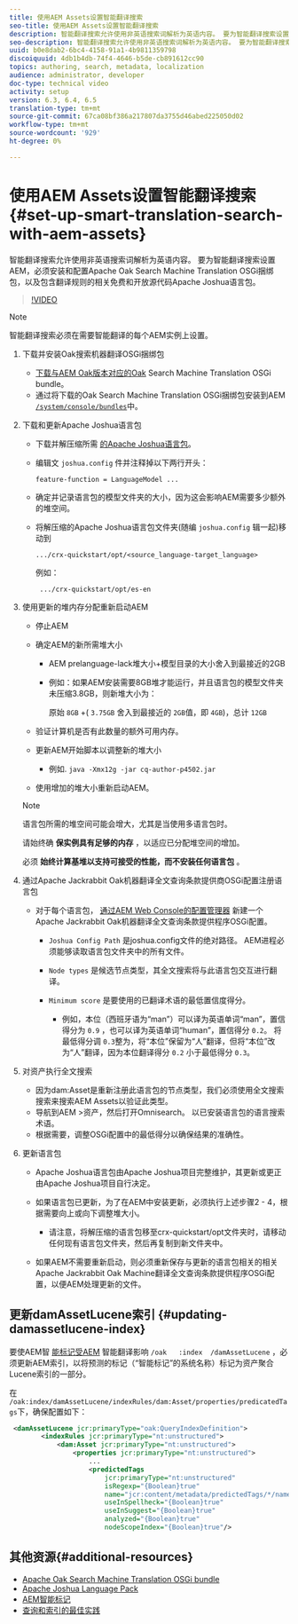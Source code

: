 ```yaml
---
title: 使用AEM Assets设置智能翻译搜索
seo-title: 使用AEM Assets设置智能翻译搜索
description: 智能翻译搜索允许使用非英语搜索词解析为英语内容。 要为智能翻译搜索设置AEM，必须安装和配置Apache Oak Search Machine Translation OSGi捆绑包，以及包含翻译规则的相关免费和开放源代码Apache Joshua语言包。
seo-description: 智能翻译搜索允许使用非英语搜索词解析为英语内容。 要为智能翻译搜索设置AEM，必须安装和配置Apache Oak Search Machine Translation OSGi捆绑包，以及包含翻译规则的相关免费和开放源代码Apache Joshua语言包。
uuid: b0e8dab2-6bc4-4158-91a1-4b9811359798
discoiquuid: 4db1b4db-74f4-4646-b5de-cb891612cc90
topics: authoring, search, metadata, localization
audience: administrator, developer
doc-type: technical video
activity: setup
version: 6.3, 6.4, 6.5
translation-type: tm+mt
source-git-commit: 67ca08bf386a217807da3755d46abed225050d02
workflow-type: tm+mt
source-wordcount: '929'
ht-degree: 0%

---
```



# 使用AEM Assets设置智能翻译搜索{#set-up-smart-translation-search-with-aem-assets}

智能翻译搜索允许使用非英语搜索词解析为英语内容。 要为智能翻译搜索设置AEM，必须安装和配置Apache Oak Search Machine Translation OSGi捆绑包，以及包含翻译规则的相关免费和开放源代码Apache Joshua语言包。

>[!VIDEO](https://video.tv.adobe.com/v/21291/?quality=9&learn=on)

>[!NOTE]
>
>智能翻译搜索必须在需要智能翻译的每个AEM实例上设置。

1. 下载并安装Oak搜索机器翻译OSGi捆绑包
   * [下载与AEM Oak版本对应的Oak](https://search.maven.org/#search%7Cgav%7C1%7Cg%3A%22org.apache.jackrabbit%22%20AND%20a%3A%22oak-search-mt%22) Search Machine Translation OSGi bundle。
   * 通过将下载的Oak Search Machine Translation OSGi捆绑包安装到AEM [`/system/console/bundles`](http://localhost:4502/system/console/bundles)中。

2. 下载和更新Apache Joshua语言包
   * 下载并解压缩所需 [的Apache Joshua语言包](https://cwiki.apache.org/confluence/display/JOSHUA/Language+Packs)。
   * 编辑文 `joshua.config` 件并注释掉以下两行开头：

      ```
      feature-function = LanguageModel ...
      ```

   * 确定并记录语言包的模型文件夹的大小，因为这会影响AEM需要多少额外的堆空间。
   * 将解压缩的Apache Joshua语言包文件夹(随编 `joshua.config` 辑一起)移动到

      ```
      .../crx-quickstart/opt/<source_language-target_language>
      ```

      例如：

      ```
       .../crx-quickstart/opt/es-en
      ```

3. 使用更新的堆内存分配重新启动AEM
   * 停止AEM
   * 确定AEM的新所需堆大小

      * AEM prelanguage-lack堆大小+模型目录的大小舍入到最接近的2GB
      * 例如：如果AEM安装需要8GB堆才能运行，并且语言包的模型文件夹未压缩3.8GB，则新堆大小为：

         原始 `8GB` +( `3.75GB` 舍入到最接近的 `2GB`值，即 `4GB`)，总计 `12GB`
   * 验证计算机是否有此数量的额外可用内存。
   * 更新AEM开始脚本以调整新的堆大小

      * 例如. `java -Xmx12g -jar cq-author-p4502.jar`
   * 使用增加的堆大小重新启动AEM。

   >[!NOTE]
   >
   >语言包所需的堆空间可能会增大，尤其是当使用多语言包时。
   >
   >
   >请始终确 **保实例具有足够的内存** ，以适应已分配堆空间的增加。
   >
   >
   >必须 **始终计算基堆以支持可接受的性能，而不安装任何语言包** 。

4. 通过Apache Jackrabbit Oak机器翻译全文查询条款提供商OSGi配置注册语言包

   * 对于每个语言包， [通过AEM Web Console的配置管理器](http://localhost:4502/system/console/configMgr/org.apache.jackrabbit.oak.plugins.index.mt.MTFulltextQueryTermsProviderFactory) 新建一个Apache Jackrabbit Oak机器翻译全文查询条款提供程序OSGi配置。

      * `Joshua Config Path` 是joshua.config文件的绝对路径。 AEM进程必须能够读取语言包文件夹中的所有文件。
      * `Node types` 是候选节点类型，其全文搜索将与此语言包交互进行翻译。
      * `Minimum score` 是要使用的已翻译术语的最低置信度得分。

         * 例如，本位（西班牙语为“man”）可以译为英语单词“man”，置信得分为 `0.9` ，也可以译为英语单词“human”，置信得分 `0.2`。 将最低得分调 `0.3`整为，将“本位”保留为“人”翻译，但将“本位”改为“人”翻译，因为本位翻译得分 `0.2` 小于最低得分 `0.3`。

5. 对资产执行全文搜索
   * 因为dam:Asset是重新注册此语言包的节点类型，我们必须使用全文搜索搜索来搜索AEM Assets以验证此类型。
   * 导航到AEM >资产，然后打开Omnisearch。 以已安装语言包的语言搜索术语。
   * 根据需要，调整OSGi配置中的最低得分以确保结果的准确性。

6. 更新语言包
   * Apache Joshua语言包由Apache Joshua项目完整维护，其更新或更正由Apache Joshua项目自行决定。
   * 如果语言包已更新，为了在AEM中安装更新，必须执行上述步骤2 - 4，根据需要向上或向下调整堆大小。

      * 请注意，将解压缩的语言包移至crx-quickstart/opt文件夹时，请移动任何现有语言包文件夹，然后再复制到新文件夹中。
   * 如果AEM不需要重新启动，则必须重新保存与更新的语言包相关的相关Apache Jackrabbit Oak Machine翻译全文查询条款提供程序OSGi配置，以便AEM处理更新的文件。


## 更新damAssetLucene索引 {#updating-damassetlucene-index}

要使AEM智 [能标记受AEM](https://helpx.adobe.com/experience-manager/6-3/assets/using/touch-ui-smart-tags.html) 智能翻译影响 `/oak   :index  /damAssetLucene` ，必须更新AEM索引，以将预测的标记（“智能标记”的系统名称）标记为资产聚合Lucene索引的一部分。

在 `/oak:index/damAssetLucene/indexRules/dam:Asset/properties/predicatedTags`下，确保配置如下：

```xml
 <damAssetLucene jcr:primaryType="oak:QueryIndexDefinition">
        <indexRules jcr:primaryType="nt:unstructured">
            <dam:Asset jcr:primaryType="nt:unstructured">
                <properties jcr:primaryType="nt:unstructured">
                    ...
                    <predictedTags
                        jcr:primaryType="nt:unstructured"
                        isRegexp="{Boolean}true"
                        name="jcr:content/metadata/predictedTags/*/name"
                        useInSpellheck="{Boolean}true"
                        useInSuggest="{Boolean}true"
                        analyzed="{Boolean}true"
                        nodeScopeIndex="{Boolean}true"/>
```

## 其他资源{#additional-resources}

* [Apache Oak Search Machine Translation OSGi bundle](https://search.maven.org/#search%7Cgav%7C1%7Cg%3A%22org.apache.jackrabbit%22%20AND%20a%3A%22oak-search-mt%22)
* [Apache Joshua Language Pack](https://cwiki.apache.org/confluence/display/JOSHUA/Language+Packs)
* [AEM智能标记](https://helpx.adobe.com/experience-manager/6-3/assets/using/touch-ui-smart-tags.html)
* [查询和索引的最佳实践](https://helpx.adobe.com/experience-manager/6-5/sites/deploying/using/best-practices-for-queries-and-indexing.html)
